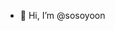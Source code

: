 - 👋 Hi, I’m @sosoyoon

<!---
sosoyoon/sosoyoon is a ✨ special ✨ repository because its `README.md` (this file) appears on your GitHub profile.
You can click the Preview link to take a look at your changes.
--->
